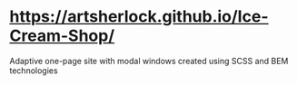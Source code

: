 # https://artsherlock.github.io/Ice-Cream-Shop/
Adaptive one-page site with modal windows created using SCSS and BEM technologies
